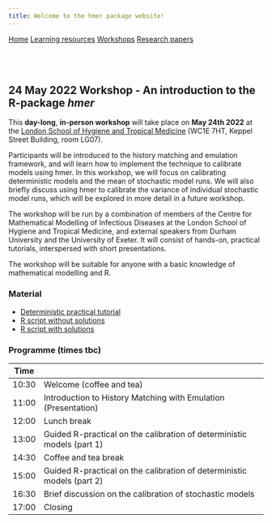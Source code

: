 ```yaml
---
title: Welcome to the hmer package website!
---
```


<div class="navbar">
  <a href="index.html">Home</a>
  <a href="learning_resources.html">Learning resources</a>
  <a href="24may2022workshop.html" class="active">Workshops</a>
  <a href="papers.html">Research papers</a>
</div>

<br>

<br>

<br>

## 24 May 2022 Workshop - An introduction to the R-package _hmer_

This **day-long**, **in-person workshop** will take place on **May 24th 2022** at the [London School of Hygiene and Tropical Medicine](https://www.lshtm.ac.uk/aboutus/contact/location) (WC1E 7HT, Keppel Street Building, room LG07). 

Participants will be introduced to the history matching and emulation framework, and will learn how to implement the technique to calibrate models using hmer. In this workshop, we will focus on calibrating deterministic models and the mean of stochastic model runs. We will also briefly discuss using hmer to calibrate the variance of individual stochastic model runs, which will be explored in more detail in a future workshop.

The workshop will be run by a combination of members of the  Centre for Mathematical Modelling of Infectious Diseases  at the London School of Hygiene and Tropical Medicine, and external speakers from Durham University and the University of Exeter. It will consist of hands-on, practical tutorials, interspersed with short presentations.

The workshop will be suitable for anyone with a basic knowledge of mathematical modelling and R.

### Material

- [Deterministic practical tutorial](https://danny-sc.github.io/determ_workshop/d)
- [R script without solutions](https://github.com/hmer-package/website/blob/gh-pages/determ_workshop_code_without_sols.Rd)
- [R script with solutions](https://github.com/hmer-package/website/blob/gh-pages/determ_workshop_code_with_sols.Rd)


### Programme (times tbc) 

| Time  |                                                                                                              |
|-------|--------------------------------------------------------------------------------------------------------------|
| 10:30 | Welcome (coffee and tea)                                                                                     |
| 11:00 | Introduction to History Matching with Emulation (Presentation)                                               |
| 12:00 | Lunch break                                                                                                  |
| 13:00 | Guided R-practical on the calibration of deterministic models (part 1)                                       |
| 14:30 | Coffee and tea break                                                                                         |
| 15:00 | Guided R-practical on the calibration of deterministic models (part 2)                                       |                                             
| 16:30 | Brief discussion on the calibration of stochastic models                                                     |
| 17:00 | Closing                                                                                                      |

